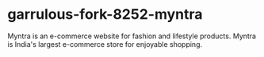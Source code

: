 # garrulous-fork-8252-myntra
Myntra is an e-commerce website for fashion and lifestyle products. Myntra is India's largest e-commerce store for enjoyable shopping. 

